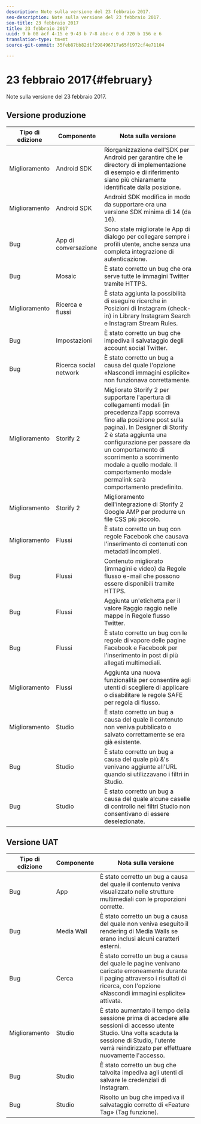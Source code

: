 ```yaml
---
description: Note sulla versione del 23 febbraio 2017.
seo-description: Note sulla versione del 23 febbraio 2017.
seo-title: 23 febbraio 2017
title: 23 febbraio 2017
uuid: 9 b 08 acf 4-15 e 9-43 b 7-8 abc-c 0 d 720 b 156 e 6
translation-type: tm+mt
source-git-commit: 35feb87bb82d1f298496717a65f1972cf4e71104

---
```



# 23 febbraio 2017{#february}

Note sulla versione del 23 febbraio 2017.

## Versione produzione

| **Tipo di edizione** | **Componente** | **Nota sulla versione** |
|---|---|---|
| Miglioramento | Android SDK | Riorganizzazione dell&#39;SDK per Android per garantire che le directory di implementazione di esempio e di riferimento siano più chiaramente identificate dalla posizione. |
| Miglioramento | Android SDK | Android SDK modifica in modo da supportare ora una versione SDK minima di 14 (da 16). |
| Bug | App di conversazione | Sono state migliorate le App di dialogo per collegare sempre i profili utente, anche senza una completa integrazione di autenticazione. |
| Bug | Mosaic | È stato corretto un bug che ora serve tutte le immagini Twitter tramite HTTPS. |
| Miglioramento | Ricerca e flussi | È stata aggiunta la possibilità di eseguire ricerche in Posizioni di Instagram (check-in) in Library Instagram Search e Instagram Stream Rules. |
| Bug | Impostazioni | È stato corretto un bug che impediva il salvataggio degli account social Twitter. |
| Bug | Ricerca social network | È stato corretto un bug a causa del quale l&#39;opzione «Nascondi immagini esplicite» non funzionava correttamente. |
| Miglioramento | Storify 2 | Migliorato Storify 2 per supportare l&#39;apertura di collegamenti modali (in precedenza l&#39;app scorreva fino alla posizione post sulla pagina). In Designer di Storify 2 è stata aggiunta una configurazione per passare da un comportamento di scorrimento a scorrimento modale a quello modale. Il comportamento modale permalink sarà comportamento predefinito. |
| Miglioramento | Storify 2 | Miglioramento dell&#39;integrazione di Storify 2 Google AMP per produrre un file CSS più piccolo. |
| Miglioramento | Flussi | È stato corretto un bug con regole Facebook che causava l&#39;inserimento di contenuti con metadati incompleti. |
| Bug | Flussi | Contenuto migliorato (immagini e video) da Regole flusso e-mail che possono essere disponibili tramite HTTPS. |
| Bug | Flussi | Aggiunta un&#39;etichetta per il valore Raggio raggio nelle mappe in Regole flusso Twitter. |
| Bug | Flussi | È stato corretto un bug con le regole di vapore delle pagine Facebook e Facebook per l&#39;inserimento in post di più allegati multimediali. |
| Miglioramento | Flussi | Aggiunta una nuova funzionalità per consentire agli utenti di scegliere di applicare o disabilitare le regole SAFE per regola di flusso. |
| Miglioramento | Studio | È stato corretto un bug a causa del quale il contenuto non veniva pubblicato o salvato correttamente se era già esistente. |
| Bug | Studio | È stato corretto un bug a causa del quale più &amp;&#39;s venivano aggiunte all&#39;URL quando si utilizzavano i filtri in Studio. |
| Bug | Studio | È stato corretto un bug a causa del quale alcune caselle di controllo nei filtri Studio non consentivano di essere deselezionate. |

## Versione UAT

| **Tipo di edizione** | **Componente** | **Nota sulla versione** |
|---|---|---|
| Bug | App | È stato corretto un bug a causa del quale il contenuto veniva visualizzato nelle strutture multimediali con le proporzioni corrette. |
| Bug | Media Wall | È stato corretto un bug a causa del quale non veniva eseguito il rendering di Media Walls se erano inclusi alcuni caratteri esterni. |
| Bug | Cerca | È stato corretto un bug a causa del quale le pagine venivano caricate erroneamente durante il paging attraverso i risultati di ricerca, con l&#39;opzione «Nascondi immagini esplicite» attivata. |
| Miglioramento | Studio | È stato aumentato il tempo della sessione prima di accedere alle sessioni di accesso utente Studio. Una volta scaduta la sessione di Studio, l&#39;utente verrà reindirizzato per effettuare nuovamente l&#39;accesso. |
| Bug | Studio | È stato corretto un bug che talvolta impediva agli utenti di salvare le credenziali di Instagram. |
| Bug | Studio | Risolto un bug che impediva il salvataggio corretto di «Feature Tag» (Tag funzione). |


